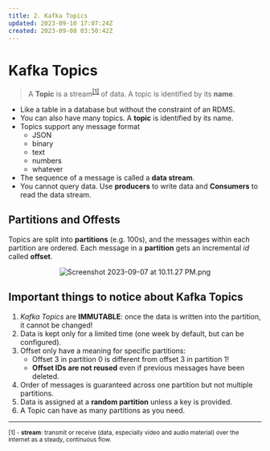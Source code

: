 ```yaml
---
title: 2. Kafka Topics
updated: 2023-09-10 17:07:24Z
created: 2023-09-08 03:50:42Z
---
```


# Kafka Topics

> A **Topic** is a stream<sup>[[1]](#1)</sup> of data. A topic is identified by its **name**.

-   Like a table in a database but without the constraint of an RDMS.
-   You can also have many topics. A **topic** is identified by its name.
-   Topics support any message format
    -   JSON
    -   binary
    -   text
    -   numbers
    -   whatever
-   The sequence of a message is called a **data stream**.
-   You cannot query data. Use **producers** to write data and **Consumers** to read the data stream.

## Partitions and Offests

Topics are split into **partitions** (e.g. 100s), and the messages within each partition are ordered. Each message in a **partition** gets an incremental _id_ called **offset**.

<center style="padding: 0 10%;">

![Screenshot 2023-09-07 at 10.11.27 PM.png](../_resources/Screenshot%202023-09-07%20at%2010.11.27%20PM.png)

</center>

## Important things to notice about Kafka Topics

1. _Kafka Topics_ are **IMMUTABLE**: once the data is written into the partition, it cannot be changed!
2. Data is kept only for a limited time (one week by default, but can be configured).
3. Offset only have a meaning for specific partitions:
    - Offset 3 in partition 0 is different from offset 3 in partition 1!
    - **Offset IDs are not reused** even if previous messages have been deleted.
4. Order of messages is guaranteed across one partition but not multiple partitions.
5. Data is assigned at a **random partition** unless a key is provided.
6. A Topic can have as many partitions as you need.

---

<small>

<a name="1"></a> [1] - **stream**: transmit or receive (data, especially video and audio material) over the internet as a steady, continuous flow.

</small>
